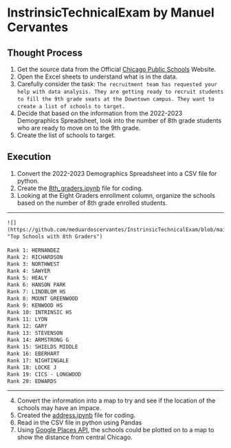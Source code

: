 # InstrinsicTechnicalExam by Manuel Cervantes

## Thought Process
1. Get the source data from the Official [Chicago Public Schools](https://www.cps.edu/about/district-data/demographics/) Website.
2. Open the Excel sheets to understand what is in the data.
3. Carefully consider the task: `The recruitment team has requested your help with data analysis. They are getting ready to recruit students to fill the 9th grade seats at the Downtown campus. They want to create a list of schools to target.`
4. Decide that based on the information from the 2022-2023 Demographics Spreadsheet, look into the number of 8th grade students who are ready to move on to the 9th grade.
5. Create the list of schools to target. 

## Execution
1. Convert the 2022-2023 Demographics Spreadsheet into a CSV file for python.
2. Create the [8th_graders.ipynb](https://github.com/meduardoscervantes/InstrinsicTechnicalExam/blob/main/8th_graders.ipynb) file for coding.
3. Looking at the Eight Graders enrollment column, organize the schools based on the number of 8th grade enrolled students. 
---
    ![](https://github.com/meduardoscervantes/InstrinsicTechnicalExam/blob/main/resources/img/top_20_school.png "Top Schools with 8th Graders")

    Rank 1: HERNANDEZ
    Rank 2: RICHARDSON
    Rank 3: NORTHWEST
    Rank 4: SAWYER
    Rank 5: HEALY
    Rank 6: HANSON PARK
    Rank 7: LINDBLOM HS
    Rank 8: MOUNT GREENWOOD
    Rank 9: KENWOOD HS
    Rank 10: INTRINSIC HS
    Rank 11: LYON
    Rank 12: GARY
    Rank 13: STEVENSON
    Rank 14: ARMSTRONG G
    Rank 15: SHIELDS MIDDLE
    Rank 16: EBERHART
    Rank 17: NIGHTINGALE
    Rank 18: LOCKE J
    Rank 19: CICS - LONGWOOD
    Rank 20: EDWARDS
---
4. Convert the information into a map to try and see if the location of the schools may have an impace.
5. Created the [address.ipynb](https://github.com/meduardoscervantes/InstrinsicTechnicalExam/blob/main/address.ipynb) file for coding.
6. Read in the CSV file in python using Pandas
7. Using [Google Places API](https://developers.google.com/maps/documentation/places/web-service/overview), the schools could be plotted on to a map to show the distance from central Chicago.